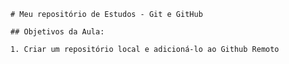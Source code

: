     # Meu repositório de Estudos - Git e GitHub

    ## Objetivos da Aula:

    1. Criar um repositório local e adicioná-lo ao Github Remoto

    
